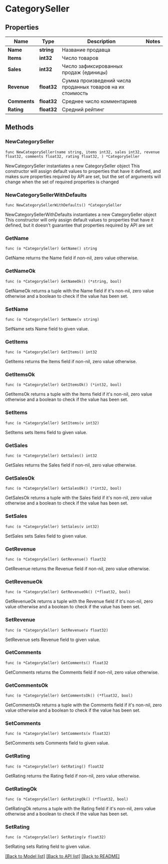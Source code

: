 # CategorySeller

## Properties

Name | Type | Description | Notes
------------ | ------------- | ------------- | -------------
**Name** | **string** | Название продавца | 
**Items** | **int32** | Число товаров | 
**Sales** | **int32** | Число зафиксированных продаж (единицы) | 
**Revenue** | **float32** | Сумма произведений числа проданных товаров на их стоимость | 
**Comments** | **float32** | Среднее число комментариев | 
**Rating** | **float32** | Средний рейтинг | 

## Methods

### NewCategorySeller

`func NewCategorySeller(name string, items int32, sales int32, revenue float32, comments float32, rating float32, ) *CategorySeller`

NewCategorySeller instantiates a new CategorySeller object
This constructor will assign default values to properties that have it defined,
and makes sure properties required by API are set, but the set of arguments
will change when the set of required properties is changed

### NewCategorySellerWithDefaults

`func NewCategorySellerWithDefaults() *CategorySeller`

NewCategorySellerWithDefaults instantiates a new CategorySeller object
This constructor will only assign default values to properties that have it defined,
but it doesn't guarantee that properties required by API are set

### GetName

`func (o *CategorySeller) GetName() string`

GetName returns the Name field if non-nil, zero value otherwise.

### GetNameOk

`func (o *CategorySeller) GetNameOk() (*string, bool)`

GetNameOk returns a tuple with the Name field if it's non-nil, zero value otherwise
and a boolean to check if the value has been set.

### SetName

`func (o *CategorySeller) SetName(v string)`

SetName sets Name field to given value.


### GetItems

`func (o *CategorySeller) GetItems() int32`

GetItems returns the Items field if non-nil, zero value otherwise.

### GetItemsOk

`func (o *CategorySeller) GetItemsOk() (*int32, bool)`

GetItemsOk returns a tuple with the Items field if it's non-nil, zero value otherwise
and a boolean to check if the value has been set.

### SetItems

`func (o *CategorySeller) SetItems(v int32)`

SetItems sets Items field to given value.


### GetSales

`func (o *CategorySeller) GetSales() int32`

GetSales returns the Sales field if non-nil, zero value otherwise.

### GetSalesOk

`func (o *CategorySeller) GetSalesOk() (*int32, bool)`

GetSalesOk returns a tuple with the Sales field if it's non-nil, zero value otherwise
and a boolean to check if the value has been set.

### SetSales

`func (o *CategorySeller) SetSales(v int32)`

SetSales sets Sales field to given value.


### GetRevenue

`func (o *CategorySeller) GetRevenue() float32`

GetRevenue returns the Revenue field if non-nil, zero value otherwise.

### GetRevenueOk

`func (o *CategorySeller) GetRevenueOk() (*float32, bool)`

GetRevenueOk returns a tuple with the Revenue field if it's non-nil, zero value otherwise
and a boolean to check if the value has been set.

### SetRevenue

`func (o *CategorySeller) SetRevenue(v float32)`

SetRevenue sets Revenue field to given value.


### GetComments

`func (o *CategorySeller) GetComments() float32`

GetComments returns the Comments field if non-nil, zero value otherwise.

### GetCommentsOk

`func (o *CategorySeller) GetCommentsOk() (*float32, bool)`

GetCommentsOk returns a tuple with the Comments field if it's non-nil, zero value otherwise
and a boolean to check if the value has been set.

### SetComments

`func (o *CategorySeller) SetComments(v float32)`

SetComments sets Comments field to given value.


### GetRating

`func (o *CategorySeller) GetRating() float32`

GetRating returns the Rating field if non-nil, zero value otherwise.

### GetRatingOk

`func (o *CategorySeller) GetRatingOk() (*float32, bool)`

GetRatingOk returns a tuple with the Rating field if it's non-nil, zero value otherwise
and a boolean to check if the value has been set.

### SetRating

`func (o *CategorySeller) SetRating(v float32)`

SetRating sets Rating field to given value.



[[Back to Model list]](../README.md#documentation-for-models) [[Back to API list]](../README.md#documentation-for-api-endpoints) [[Back to README]](../README.md)


